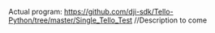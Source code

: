 Actual program: https://github.com/dji-sdk/Tello-Python/tree/master/Single_Tello_Test
//Description to come
